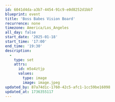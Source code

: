 ```yaml
---
id: 6041d4da-a3b7-4454-91c9-e0d8252d1bb7
blueprint: event
title: 'Boss Babes Vision Board'
recurrence: none
timezone: America/Los_Angeles
all_day: false
start_date: '2025-01-18'
start_time: '17:00'
end_time: '19:30'
description:
  -
    type: set
    attrs:
      id: m5o4ztjp
      values:
        type: image
        image: image.jpeg
updated_by: 87a74d1c-1760-42c5-afc1-1cc59be16098
updated_at: 1736355117
---
```

